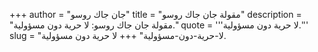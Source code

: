 +++
author = "جان جاك روسو"
title = "مقولة جان جاك روسو"
description = "مقولة جان جاك روسو: لا حرية دون مسؤولية."
quote = '''لا حرية دون مسؤولية.'''
slug = "لا-حرية-دون-مسؤولية"
+++
لا حرية دون مسؤولية.
